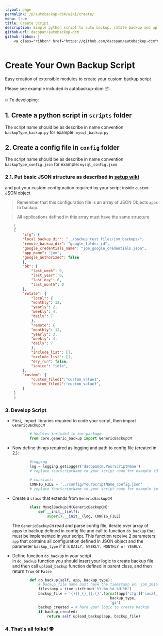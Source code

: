 ```yaml
---
layout: page
permalink: /p/autobackup-dcm/wiki/create/
menu: true
title: Create Script
description: Simple python script to auto backup, rotate backup and upload to google drive.
github-url: dacopan/autobackup-dcm
github-ribbon: |    
    <a class="ribbon" href="https://github.com/dacopan/autobackup-dcm"><img style="position: absolute; top: 0; right: 0; border: 0;" src="https://camo.githubusercontent.com/652c5b9acfaddf3a9c326fa6bde407b87f7be0f4/68747470733a2f2f73332e616d617a6f6e6177732e636f6d2f6769746875622f726962626f6e732f666f726b6d655f72696768745f6f72616e67655f6666373630302e706e67" alt="Fork me on GitHub" data-canonical-src="https://s3.amazonaws.com/github/ribbons/forkme_right_orange_ff7600.png"></a>
---
```


# Create Your Own Backup Script
Easy creation of extensible modules to create your custom backup script

Please see example included in autobackup-dcm :package:

:fire: To developing:

## 1. Create a python script in `scripts` folder
   The script name should be as describe in name convention `backupType_backup.py` for
example: `mysql_backup.py`

## 2. Create a config file in `config` folder
   
   The script name should be as describe in name convention  `backupType_config.json` for
example: `mysql_config.json`

### 2.1. Put basic JSON structure as described in [setup wiki](https://github.com/dacopan/autobackup-dcm/wiki/Setup)
   and put your custom configuration required by your script inside `custom` JSON object
   
   > Remember that this configuration file is an array of JSON Objects `apps` to backup.
   
   > All applications defined in this array must have the same structure
    
```json
    [
    {
        "cfg": {
        "local_backup_dir": "../backup_test_files/jom_backups/",
        "remote_backup_dir": "google_folder_id",
        "google_credentials_name": "jom_google_credentials.json",
        "app_name": "jom",
        "google_authorized": false
        },
        "bk": {
            "last_week": 0,
            "last_year": 0,
            "last_day": 0,
            "last_month": 0
        },
        "rotate": {
            "local": {
            "monthly": 12,
            "yearly": 2,
            "weekly": 4,
            "daily": 7
            },
            "remote": {
            "monthly": 12,
            "yearly": 3,
            "weekly": 4,
            "daily": 7
            },
            "include_list": [],
            "exclude_list": [],
            "dry_run": false,
            "ionice": "idle",      
        },    
        "custom": {
            "custom_filed1":"custom_value1",
            "custom_filed2":"custom_value3",
        }
    }    
    ]
```

### 3. Develop Script

  - First, import libraries required to code your script, then import `GenericBackupCM`
    ```python
            # Modules included in our package.
            from core.generic_backup import GenericBackupCM
    ```
   
  - Now define things required as logging and path to config file (created in 2.):
    ```python
            #logging
            log = logging.getLogger('dacopancm.YourScriptName')
            # replace YourScriptName to your script name for example (dacopancm.mysql)
            
            # constants
            CONFIG_FILE = '../config/YourScriptName_config.json'
            # replace YourScriptName to your script name for example (mysql_config.json)
    ```
   
  - Create a `class` that extends from `GenericBackupCM`                    
    ```python
            class MysqlBackupCM(GenericBackupCM):
                def __init__(self):
                    super().__init__(log, CONFIG_FILE)
    ```
            
     The `GenericBackupCM` read and parse config file, iterate over array of apps to backup defined in config file and call to function `do_backup`
     that must be implemented in your script. This function receive 2 parameters: `app` that contains all configuration defined in JSON object
     and the parameter `backup_type` if it is `DAILY, WEEKLY, MONTHLY or YEARLY`.
     
  - Define function `do_backup` in your script     
     In `do_backup` function you should insert your logic to create backup file and then call `upload_backup` function defined in parent class, and then return `True` or `False`  
 
    ```python
            def do_backup(self, app, backup_type):
                # backup_file name must have the tiemstamp ex. jom_2016-03-28_09-17_yearly
                filestamp = time.strftime('%Y-%m-%d_%H-%M') 
                backup_file = '{}{}_{}_{}.{}'.format(app['cfg']['local_backup_dir'], app['cfg']['app_name'], filestamp,
                                                 backup_type,
                                                 'gz')
                backup_created = # here your logic to create backup
                if backup_created:
                    return self.upload_backup(app, backup_file)
    ```
   
### 4. That's all folks! :alien: